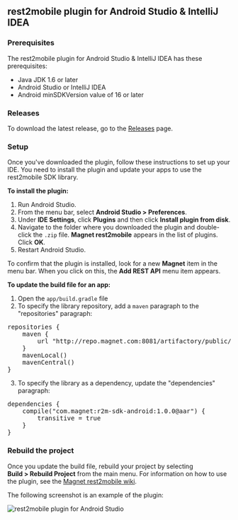 ## rest2mobile plugin for Android Studio & IntelliJ IDEA

### Prerequisites
The rest2mobile plugin for Android Studio & IntelliJ IDEA has these prerequisites:

* Java JDK 1.6 or later
* Android Studio or IntelliJ IDEA
* Android minSDKVersion value of 16 or later

### Releases

To download the latest release, go to the [Releases](https://github.com/magnetsystems/r2m-plugin-android/releases) page.

### Setup
Once you've downloaded the plugin, follow these instructions to set up your IDE. You need to install the plugin and update your apps to use the rest2mobile SDK library.

**To install the plugin:**

1. Run Android Studio.
2. From the menu bar, select **Android Studio > Preferences**.
3. Under **IDE Settings**, click **Plugins** and then click **Install plugin from disk**.
4. Navigate to the folder where you downloaded the plugin and double-click the <code>.zip</code> file. **Magnet
 rest2mobile** appears in the list of plugins. Click **OK**.
5. Restart Android Studio.
 
To confirm that the plugin is installed, look for a new **Magnet** item in the menu bar. When you click on this, the **Add REST API** menu item appears.

**To update the build file for an app:**

1. Open the <code>app/build.gradle</code> file
2. To specify the library repository, add a <code>maven</code> paragraph to the "repositories" paragraph:
<pre>
repositories {
    maven {
        url "http://repo.magnet.com:8081/artifactory/public/"
    }
    mavenLocal()
    mavenCentral()
}</pre>
3. To specify the library as a dependency, update the "dependencies" paragraph:
<pre>
dependencies {
    compile("com.magnet:r2m-sdk-android:1.0.0@aar") {
        transitive = true
    }
}</pre>

### Rebuild the project

Once you update the build file, rebuild your project by selecting<br>
<b>Build > Rebuild Project</b> from the main menu.
For information on how to use the plugin, see the [Magnet rest2mobile wiki](https://github.com/magnetsystems/rest2mobile/wiki).

The following screenshot is an example of the plugin: 

![rest2mobile plugin for Android Studio](https://github.com/magnetsystems/rest2mobile/blob/master/docimg/r2m-android.jpg)


